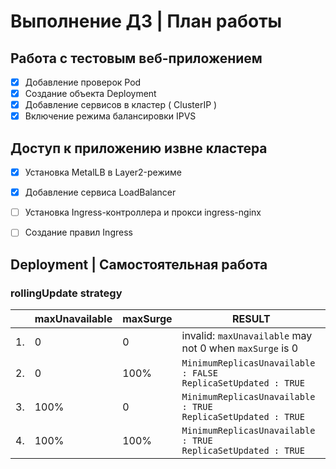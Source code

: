# Выполнение ДЗ | План работы

## Работа с тестовым веб-приложением

 - [x] Добавление проверок Pod
 - [x] Создание объекта Deployment
 - [x] Добавление сервисов в кластер ( ClusterIP )
 - [x] Включение режима балансировки IPVS

## Доступ к приложению извне кластера

 - [x] Установка MetalLB в Layer2-режиме
 - [x] Добавление сервиса LoadBalancer
 - [ ] Установка Ingress-контроллера и прокси ingress-nginx
 - [ ] Создание правил Ingress


## Deployment | Самостоятельная работа

### rollingUpdate strategy

|  | maxUnavailable | maxSurge | RESULT |
|---|---|---|---|
| 1. | 0 | 0 | invalid: `maxUnavailable` may not 0 when `maxSurge` is 0 |
| 2. | 0 | 100% | `MinimumReplicasUnavailable : FALSE`<br>`ReplicaSetUpdated : TRUE` |
| 3. | 100% | 0 | `MinimumReplicasUnavailable : TRUE`<br>`ReplicaSetUpdated : TRUE` |
| 4. | 100% | 100% | `MinimumReplicasUnavailable : TRUE`<br>`ReplicaSetUpdated : TRUE` |
